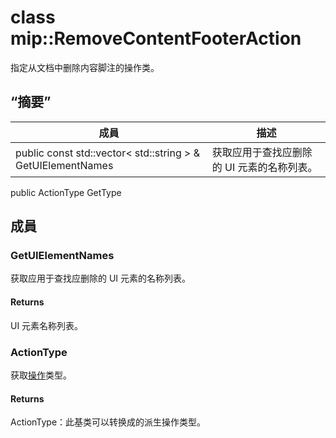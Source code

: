 # <a name="class-mipremovecontentfooteraction"></a>class mip::RemoveContentFooterAction 
指定从文档中删除内容脚注的操作类。
## <a name="summary"></a>“摘要”
 成員                        | 描述                                
--------------------------------|---------------------------------------------
public const std::vector< std::string > & GetUIElementNames | 获取应用于查找应删除的 UI 元素的名称列表。
public ActionType GetType
## <a name="members"></a>成員
### <a name="getuielementnames"></a>GetUIElementNames
获取应用于查找应删除的 UI 元素的名称列表。
#### <a name="returns"></a>Returns
UI 元素名称列表。
### <a name="actiontype"></a>ActionType
获取[操作](#classmip_1_1_action)类型。
#### <a name="returns"></a>Returns
ActionType：此基类可以转换成的派生操作类型。